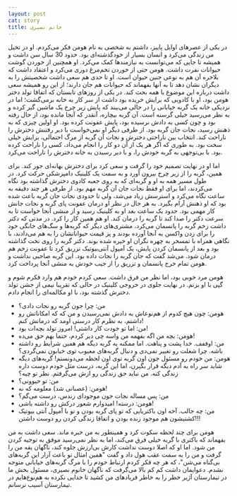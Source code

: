 ```yaml
---
layout: post
cat: story
title: خانم نصیری
---
```


در یکی از عصرهای اوایل پاییز، داشتم به شخصی به نام هومن فکر می‌کردم. او در تخیل من زندگی می‌کرد و انسان بسیار از خودگذشته‌ای بود. حدود 30 سال سن داشت و همیشه تا جایی که می‌توانست به نیازمندها کمک می‌کرد. او همچنین از خوردن گوشت حیوانات نفرت داشت. هومن حتی از خوردن تخم‌مرغ دوری می‌کرد و اعتقاد داشت که بلاخره آن هم به نوعی جنین حیوان است. او تا حدی هم سعی داشت شخصیتش را به دیگران نشان دهد تا به آنها بفهماند که حیوانات هم جان دارند؛ از این رو همیشه سعی داشت درباره این موضوع با همه بحث کند. در یکی از روزهای تابستان که اتفاقا تولد دختر هومن بود، او با کادویی که برایش خریده بود داشت از سر کار به خانه برمی‌گشت؛ اما در نزدیکی خانه یک گربه خیابانی را در حالی می‌بیند که پایش زیر چرخ یک ماشین گیر کرده و به نظر می‌رسید خیلی گرسنه است. آن گربه بیچاره، آنقدر که آنجا مانده بود، از حال رفته بود و چون کسی به دادش نرسیده بود، پایش عفونت کرده بود. او اولین چیزی که به ذهنش رسید، نجات جان گربه بود. از طرفی دیگر او نمی‌خواست با دیر رفتنش دخترش را ناراحت کند. انتخاب بین ناراحتی دخترش و نجات آن گربه از مرگ احتمالی، برایش خیلی سخت بود. به طوری که اگر هر یک از آن دو کار را انجام می‌داد، کسی را ناراحت کرده بود. با بی‌توجهی به گربه خودش را، و با دیر رسیدن به خانه دخترش را ناراحت می‌کرد.

اما او در نهایت تصمیم خود را گرفت و سعی کرد برای دخترش بهانه‌ای جور کند. برای همین، گربه را از زیر چرخ بیرون آورد و به سمت یک کلینیک دامپزشکی حرکت کرد. در طول مسیر همه به او و گربه‌ای که به روی جعبه کادوی دخترش گذاشته بود نگاه می‌کردند، اما برای او فقط نجات جان آن گربه مهم بود. از طرفی هر چند دقیقه به ساعت نگاه می‌کرد و استرسش زیاد می‌شد، ولی تا حدودی نجات جان گربه باعث شده بود که او ذهنش آرام بگیرد. به هر حال در نظر او درمان عفونت پای گربه و نجات جانش کار مهمی بود. حدود یک ساعت بعد او به کلینیک رسید و از منشی آنجا خواست تا به سرعت دکتر را صدا کند تا گربه را درمان کند. او هم همین کار را کرد. در مدتی که دکتر داشت زخم گربه را پانسمان می‌کرد، مشتری‌های دیگر که گربه‌ها و سگ‌های خانگی خود را برای زدن واکسن به آنجا آورده بودند و پز قیمت حیواناتشان را به هم می‌دادند، با نگاهی همراه با تمسخر به چهره نگران او خیره شده بوند. دکتر گربه را روی تخت گذاشته بود و بعد از پانسمان کردن پایش، یک آمپول آنتی‌بیوتیک تزریق کرد تا عفونت زخم هم درمان شود. می‌شد گفت که جان گربه را نجات داده بود. این گربه صاحبی نداشت و هومن تمام خرج پانسمان و تزریق را از جیب خودش به منشی آنجا پرداخت کرد.

هومن مرد خوبی بود، اما نظر من فرق داشت. سعی کردم خودم هم وارد فکرم شوم و گپی با او بزنم. در نهایت جلوی در خروجی کلینیک در حالی که تقریبا نیمی از جشن تولد دخترش گذشته بود، با او مکالمه‌ای را انجام دادم.

- من: چرا جون گربه رو نجات دادی؟
- هومن: چون هیچ کدوم از هم‌نوعاش به دادش نمی‌رسیدن و من که که امکاناتش رو داشتم، به نظرم کار درستی اومد که درمانش کنم!
- من: اما تو خودت کار داشتی! امروز تولد بچه‌ات بود!
- هومن: بچه من اگه بفهمه من واسه چی دیر کردم، حتما بهم حق می‌ده!
- من: اوففف. خدا پشت و پناهت. اما ممکنه یه گربه دیگه هم همین شرایط رو داشته باشه. چرا شغلت رو تغییر نمی‌دی و دنبال گربه‌های معیوب توی خیابون نمی‌گردی؟
- هومن: من خودم رو مسئول جون اون گربه توی اون لحظه می‌دونستم! گربه‌های دیگه شاید سر راه یه آدم دیگه قرار بگیرن، اما این گربه، درست مثل خودم دوست داره زندگی کنه. من نباید حق زندگی رو ازش می‌گرفتم. نظر تو چیه؟
- من: تو حیوونی؟
- هومن: (عصبانی شد) معلومه که نه!
- من: پس مساله نجات جون موجودای زندس، درست می‌گم؟
- هومن: درسته! امیدوارم شعور درکش رو داشته باشی!
- من: چه جالب. آخه اون باکتریایی که تو پای گربه بودن و تو با آمپول آنتی بیوتیک کشتیشون هم موجود زنده بودن و اتفاقا زندگی کردن رو دوست داشتن!!!

هومن برای چند لحظه سکوت کرد و همینطور به من خیره ماند. سعی داشت به من بفهماند که باکتری با گربه خیلی فرق می‌کند، اما به نظر نمی‌رسید موفق به توجیه کردن من شود. اما او که اصلا دوست نداشت کارش بی‌ارزش جلوه کند، ناگهان یقه من را گرفت و من را به سمت عقب هول داد و گفت "همین امثال تو باعث آزار این گربه‌های بی‌گناه می‌شن"، که هر چه فکر کردم ارتباط خودم را با مرگ گربه‌های خیابانی متوجه نشدم. دعوایمان داشت کم کم بالا می‌گرفت که ناگهان خانوم نصیری، مسئول بخش ما در تیمارستان آژیر خطر را به خاطر فریادهای من کشید تا خدایی نکرده به هم‌نوع‌هایم در تیمارستان آسیب نرسانم.